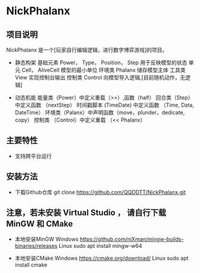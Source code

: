 # NickPhalanx

## 项目说明
NickPhalanx 是一个[玩家自行编辑逻辑，进行数字博弈游戏]的项目。
 - 静态构架
 基础元素 Power， Type， Position， Step  用于反映模型的状态
 单元 Cell， AliveCell 模型的最小单位
 环境类 Phalanx 储存模型主体
 工具类 View 实现控制台输出
 控制类 Control 向模型导入逻辑,[目前随机动作，无逻辑]

 - 动态机能
 能量类（Power）中定义重载（>>）,函数（half）
 回合类（Step）中定义函数 （nextStep）
 时间戳脚本 (TimeDate) 中定义函数 （Time, Data, DateTime）
 环境类（Palanx）中声明函数（move，plunder，dedicate, copy）
 控制类 （Control）中定义重载 （<< Phalanx）

## 主要特性
- 支持跨平台运行

## 安装方法

 - 下载Github仓库
git clone https://github.com/QQDDTT/NickPhalanx.git


## 注意，若未安装 Virtual Studio ， 请自行下载 MinGW 和 CMake

 - 本地安装MinGW
 Windows
    https://github.com/niXman/mingw-builds-binaries/releases
 Linux
    sudo apt install mingw-w64

 - 本地安装CMake
 Windows
    https://cmake.org/download/
 Linux
    sudo apt install cmake


